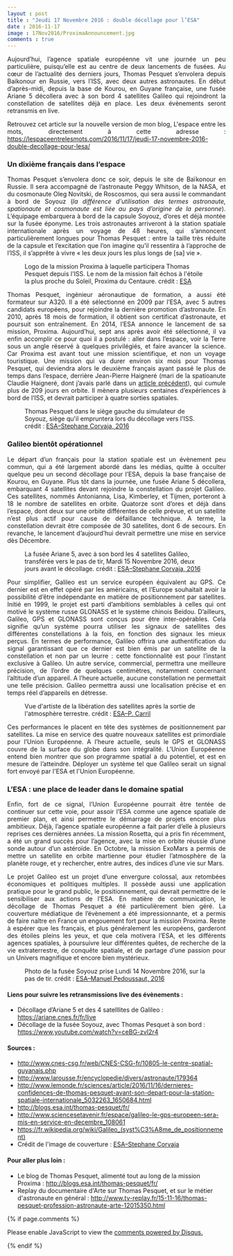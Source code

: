 ```yaml
---
layout : post
title : "Jeudi 17 Novembre 2016 : double décollage pour l’ESA"
date : 2016-11-17
image : 17Nov2016/ProximaAnnouncement.jpg
comments : true
---
```


<p class="intro" style="text-align: justify;"><span class="dropcap">A</span>ujourd’hui, l’agence spatiale européenne vit une journée un peu particulière, puisqu’elle est au centre de deux lancements de fusées. Au cœur de l’actualité des derniers jours, Thomas Pesquet s’envolera depuis Baikonour en Russie, vers l’ISS, avec deux autres astronautes. En début d’après-midi, depuis la base de Kourou, en Guyane française, une fusée Ariane 5 décollera avec à son bord 4 satellites Galileo qui rejoindront la constellation de satellites déjà en place. Les deux évènements seront retransmis en live.</p>

<p style="text-align: justify;"> Retrouvez cet article sur la nouvelle version de mon blog, L'espace entre les mots, directement à cette adresse : <a href="https://lespaceentrelesmots.com/2016/11/17/jeudi-17-novembre-2016-double-decollage-pour-lesa/">https://lespaceentrelesmots.com/2016/11/17/jeudi-17-novembre-2016-double-decollage-pour-lesa/</a>

### Un dixième français dans l’espace

<p style="text-align: justify;">Thomas Pesquet s’envolera donc ce soir, depuis le site de Baïkonour en Russie. Il sera accompagné de l’astronaute Peggy Whitson, de la NASA, et du cosmonaute Oleg Novitski, de Roscosmos, qui sera aussi le commandant à bord de Soyouz (<em>la différence d'utilisation des termes astronaute, spationaute et cosmonaute est liée au pays d’origine de la personne</em>). L’équipage embarquera à bord de la capsule Soyouz, d’ores et déjà montée sur la fusée éponyme. Les trois astronautes arriveront à la station spatiale internationale après un voyage de 48 heures, qui s’annoncent particulièrement longues pour Thomas Pesquet : entre la taille très réduite de la capsule et l’excitation que l’on imagine qu’il ressentira à l’approche de l’ISS, il s’apprête à vivre « les deux jours les plus longs de [sa] vie ».</p>

<figure>
	<img src="{{ '/assets/img/17Nov2016/ProximaLogo.jpg' | prepend: site.baseurl }}" alt=""> 
	<figcaption>Logo de la mission Proxima à laquelle participera Thomas Pesquet depuis l'ISS. Le nom de la mission fait échos à l'étoile la plus proche du Soleil, Proxima du Centaure. crédit : <a href="http://www.esa.int/spaceinimages/Images/2015/11/Proxima_mission_logo">ESA</a></figcaption>
</figure>

<p style="text-align: justify;">Thomas Pesquet, ingénieur aéronautique de formation, a aussi été formateur sur A320. Il a été sélectionné en 2009 par l’ESA, avec 5 autres candidats européens, pour rejoindre la dernière promotion d’astronaute. En 2010, après 18 mois de formation, il obtient son certificat d’astronaute, et poursuit son entraînement. En 2014, l’ESA annonce le lancement de sa mission, Proxima. Aujourd’hui, sept ans après avoir été sélectionné, il va enfin accomplir ce pour quoi il a postulé : aller dans l’espace, voir la Terre sous un angle réservé à quelques privilégiés, et faire avancer la science. Car Proxima est avant tout une mission scientifique, et non un voyage touristique. Une mission qui va durer environ six mois pour Thomas Pesquet, qui deviendra alors le deuxième français ayant passé le plus de temps dans l’espace, derrière Jean-Pierre Haigneré (mari de la spatioanute Claudie Haigneré, dont j’avais parlé dans un <a href="http://www.charlesgabouleaud.fr/blog/village-lunaire-utopie-ou-realite/">article précédent</a>), qui cumule plus de 209 jours en orbite. Il mènera plusieurs centaines d’expériences à bord de l’ISS, et devrait participer à quatre sorties spatiales.</p>

<figure>
	<img src="{{ '/assets/img/17Nov2016/ThomasPesquetTraining.jpg' | prepend: site.baseurl }}" alt=""> 
	<figcaption>Thomas Pesquet dans le siège gauche du simulateur de Soyouz, siège qu'il empruntera lors du décollage vers l'ISS. crédit : <a href="http://www.esa.int/spaceinimages/Images/2016/10/Thomas_Pesquet_during_training_at_GCTC2">ESA–Stephane Corvaja, 2016</a></figcaption>
</figure>

### Galileo bientôt opérationnel

<p style="text-align: justify;">Le départ d’un français pour la station spatiale est un évènement peu commun, qui a été largement abordé dans les médias, quitte à occulter quelque peu un second décollage pour l’ESA, depuis la base française de Kourou, en Guyane. Plus tôt dans la journée, une fusée Ariane 5 décollera, embarquant 4 satellites devant rejoindre la constellation du projet Galileo. Ces satellites, nommés Antonianna, Lisa, Kimberley, et Tijmen, porteront à 18 le nombre de satellites en orbite. Quatorze sont d’ores et déjà dans l’espace, dont deux sur une orbite différentes de celle prévue, et un satellite n’est plus actif pour cause de défaillance technique. A terme, la constellation devrait être composée de 30 satellites, dont 6 de secours. En revanche, le lancement d’aujourd’hui devrait permettre une mise en service dès Décembre.</p>

<figure>
	<img src="{{ '/assets/img/17Nov2016/Ariane5.jpg' | prepend: site.baseurl }}" alt=""> 
	<figcaption>La fusée Ariane 5, avec à son bord les 4 satellites Galileo, transférée vers le pas de tir, Mardi 15 Novembre 2016, deux jours avant le décollage. crédit : <a href="http://www.esa.int/spaceinimages/Images/2016/11/Transfer_of_Ariane_5_flight_VA233_from_the_BAF_to_the_launch_pad22">ESA–Stephane Corvaja, 2016</a></figcaption>
</figure>

<p style="text-align: justify;">Pour simplifier, Galileo est un service européen équivalent au GPS. Ce dernier est en effet opéré par les américains, et l’Europe souhaitait avoir la possibilité d’être indépendante en matière de positionnement par satellites. Initié en 1999, le projet est parti d’ambitions semblables à celles qui ont motivé le système russe GLONASS et le système chinois Beidou. D’ailleurs, Galileo, GPS et GLONASS sont conçus pour être inter-opérables. Cela signifie qu’un système pourra utiliser les signaux de satellites des différentes constellations à la fois, en fonction des signaux les mieux perçus. En termes de performance, Galileo offrira une authentification du signal garantissant que ce dernier est bien émis par un satellite de la constellation et non par un leurre : cette fonctionnalité est pour l’instant exclusive à Galileo. Un autre service, commercial, permettra une meilleure précision, de l’ordre de quelques centimètres, notamment concernant l’altitude d’un appareil. A l’heure actuelle, aucune constellation ne permettait une telle précision. Galileo permettra aussi une localisation précise et en temps réel d’appareils en détresse.</p>

<figure>
	<img src="{{ '/assets/img/17Nov2016/GalileoDeployment.jpg' | prepend: site.baseurl }}" alt=""> 
	<figcaption>Vue d'artiste de la libération des satellites après la sortie de l'atmosphère terrestre. crédit : <a href="http://www.esa.int/spaceinimages/Images/2016/11/Quad_satellites_see_space">ESA–P. Carril</a></figcaption>
</figure>

<p style="text-align: justify;">Ces performances le placent en tête des systèmes de positionnement par satellites. La mise en service des quatre nouveaux satellites est primordiale pour l’Union Européenne. A l’heure actuelle, seuls le GPS et GLONASS couvre de la surface du globe dans son intégralité. L’Union Européenne entend bien montrer que son programme spatial a du potentiel, et est en mesure de l’atteindre. Déployer un système tel que Galileo serait un signal fort envoyé par l'ESA et l'Union Européenne.</p>

### L’ESA : une place de leader dans le domaine spatial

<p style="text-align: justify;">Enfin, fort de ce signal, l’Union Européenne pourrait être tentée de continuer sur cette voie, pour assoir l’ESA comme une agence spatiale de premier plan, et ainsi permettre le démarrage de projets encore plus ambitieux. Déjà, l’agence spatiale européenne a fait parler d’elle à plusieurs reprises ces dernières années. La mission Rosetta, qui a pris fin récemment, a été un grand succès pour l’agence, avec la mise en orbite réussie d’une sonde autour d’un astéroïde. En Octobre, la mission ExoMars a permis de mettre un satellite en orbite martienne pour étudier l’atmosphère de la planète rouge, et y rechercher, entre autres, des indices d’une vie sur Mars.</p>

<p style="text-align: justify;">Le projet Galileo est un projet d’une envergure colossal, aux retombées économiques et politiques multiples. Il possède aussi une application pratique pour le grand public, le positionnement, qui devrait permettre de le sensibiliser aux actions de l’ESA. En matière de communication, le décollage de Thomas Pesquet a été particulièrement bien géré. La couverture médiatique de l’évènement a été impressionnante, et a permis de faire naître en France un engouement fort pour la mission Proxima. Reste à espérer que les français, et plus généralement les européens, garderont des étoiles pleins les yeux, et que cela motivera l’ESA, et les différents agences spatiales, à poursuivre leur différentes quêtes, de recherche de la vie extraterrestre, de conquête spatiale, et de partage d’une passion pour un Univers magnifique et encore bien mystérieux.</p>

<figure>
	<img src="{{ '/assets/img/17Nov2016/SoyouzRocket.jpg' | prepend: site.baseurl }}" alt=""> 
	<figcaption>Photo de la fusée Soyouz prise Lundi 14 Novembre 2016, sur la pas de tir. crédit : <a href="http://www.esa.int/spaceinimages/Images/2016/11/Ready_for_launch">ESA–Manuel Pedoussaut, 2016</a></figcaption>
</figure>

#### Liens pour suivre les retransmissions live des évènements : 
* Décollage d’Ariane 5 et des 4 satelllites de Galileo : <a href ="https://ariane.cnes.fr/fr/live">https://ariane.cnes.fr/fr/live</a>
* Décollage de la fusée Soyouz, avec Thomas Pesquet à son bord : <a href="https://www.youtube.com/watch?v=ceBG-zvI2r4">https://www.youtube.com/watch?v=ceBG-zvI2r4</a>

#### Sources :
* <a href="http://www.cnes-csg.fr/web/CNES-CSG-fr/10805-le-centre-spatial-guyanais.php">http://www.cnes-csg.fr/web/CNES-CSG-fr/10805-le-centre-spatial-guyanais.php</a>
* <a href="http://www.larousse.fr/encyclopedie/divers/astronaute/179364">http://www.larousse.fr/encyclopedie/divers/astronaute/179364</a>
* <a href="http://www.lemonde.fr/sciences/article/2016/11/16/dernieres-confidences-de-thomas-pesquet-avant-son-depart-pour-la-station-spatiale-internationale_5032263_1650684.html">http://www.lemonde.fr/sciences/article/2016/11/16/dernieres-confidences-de-thomas-pesquet-avant-son-depart-pour-la-station-spatiale-internationale_5032263_1650684.html</a>
* <a href="http://blogs.esa.int/thomas-pesquet/fr/">http://blogs.esa.int/thomas-pesquet/fr/</a>
* <a href="http://www.sciencesetavenir.fr/espace/galileo-le-gps-europeen-sera-mis-en-service-en-decembre_108061">http://www.sciencesetavenir.fr/espace/galileo-le-gps-europeen-sera-mis-en-service-en-decembre_108061</a>
* <a href="https://fr.wikipedia.org/wiki/Galileo_(syst%C3%A8me_de_positionnement)">https://fr.wikipedia.org/wiki/Galileo_(syst%C3%A8me_de_positionnement)</a>
* Crédit de l'image de couverture : <a href=" http://www.esa.int/spaceinimages/Images/2015/11/Proxima_announcement3">ESA–Stephane Corvaja</a>

#### Pour aller plus loin : 
* Le blog de Thomas Pesquet, alimenté tout au long de la mission Proxima : <a href="http://blogs.esa.int/thomas-pesquet/fr/">http://blogs.esa.int/thomas-pesquet/fr/</a>
* Replay du documentaire d'Arte sur Thomas Pesquet, et sur le métier d'astronaute en général : <a href="http://www.tv-replay.fr/15-11-16/thomas-pesquet-profession-astronaute-arte-12015350.html">http://www.tv-replay.fr/15-11-16/thomas-pesquet-profession-astronaute-arte-12015350.html</a>

{% if page.comments %}
<div id="disqus_thread"></div>
<script>

/**
 *  RECOMMENDED CONFIGURATION VARIABLES: EDIT AND UNCOMMENT THE SECTION BELOW TO INSERT DYNAMIC VALUES FROM YOUR PLATFORM OR CMS.
 *  LEARN WHY DEFINING THESE VARIABLES IS IMPORTANT: https://disqus.com/admin/universalcode/#configuration-variables */
/*
var disqus_config = function () {
    this.page.url = http://www.charlesgabouleaud.fr/blog/17-Novembre-2016-double-decollage-esa/;  // Replace PAGE_URL with your page's canonical URL variable
    this.page.identifier = PAGE_IDENTIFIER; // Replace PAGE_IDENTIFIER with your page's unique identifier variable
};
*/
(function() { // DON'T EDIT BELOW THIS LINE
    var d = document, s = d.createElement('script');
    s.src = '//charlesgabouleaud-fr.disqus.com/embed.js';
    s.setAttribute('data-timestamp', +new Date());
    (d.head || d.body).appendChild(s);
})();
</script>
<noscript>Please enable JavaScript to view the <a href="https://disqus.com/?ref_noscript">comments powered by Disqus.</a></noscript>
                                    
{% endif %}

